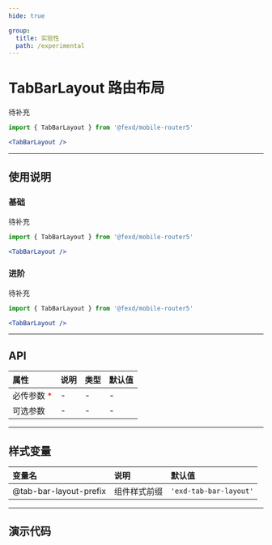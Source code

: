```yaml
---
hide: true

group:
  title: 实验性
  path: /experimental
---
```


# TabBarLayout 路由布局 <ImportCost name="TabBarLayout" />

待补充

<!-- prettier-ignore -->
```jsx | pure
import { TabBarLayout } from '@fexd/mobile-router5'

<TabBarLayout />
```

---

## 使用说明

### 基础

待补充

<!-- prettier-ignore -->
```jsx | pure
import { TabBarLayout } from '@fexd/mobile-router5'

<TabBarLayout />
```

### 进阶

待补充

<!-- prettier-ignore -->
```jsx | pure
import { TabBarLayout } from '@fexd/mobile-router5'

<TabBarLayout />
```

---

## API

| 属性                                         | 说明 | 类型 | 默认值 |
| :------------------------------------------- | :--- | :--- | :----- |
| 必传参数 <span style="color: red;">\*</span> | -    | -    | -      |
| 可选参数                                     | -    | -    | -      |

---

## 样式变量

| 变量名                 | 说明         | 默认值                |
| :--------------------- | :----------- | :-------------------- |
| @tab-bar-layout-prefix | 组件样式前缀 | `'exd-tab-bar-layout'` |

---

## 演示代码

<code src="./demos/demo1/index.tsx" />
